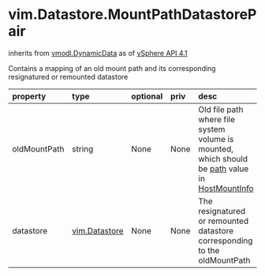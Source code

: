 vim.Datastore.MountPathDatastorePair
====================================
inherits from [vmodl.DynamicData](docs/vmodl.DynamicData.md)
as of [vSphere API 4.1](vim.version.md#vim.version.version6)


Contains a mapping of an old mount path and its corresponding   resignatured or remounted datastore

| property | type | optional | priv | desc |
|:---------|:-----|:---------|:-----|:-----|
| oldMountPath | string | None | None | Old file path where file system volume is mounted, which   should be <a href="vim.host.MountInfo.md#path">path</a> value in   <a href="vim.host.MountInfo.md">HostMountInfo</a> |
| datastore | [vim.Datastore](vim.Datastore.md "vim.Datastore") | None | None | The resignatured or remounted datastore corresponding to the oldMountPath |


